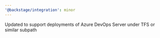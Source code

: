 ```yaml
---
'@backstage/integration': minor
---
```


Updated to support deployments of Azure DevOps Server under TFS or similar subpath
